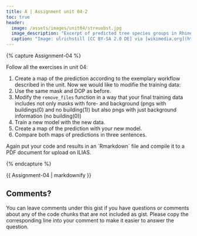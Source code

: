 ```yaml
---
title: A | Assignment unit 04-2
toc: true
header:
  image: /assets/images/unit04/streuobst.jpg
  image_description: "Excerpt of predicted tree species groups in Rhineland-Palatinate"
  caption: "Image: ulrichstill [CC BY-SA 2.0 DE] via [wikimedia.org](https://commons.wikimedia.org/wiki/File:Tuebingen_Streuobstwiese.jpg)"
---
```






{% capture Assignment-04 %}



Follow all the exercises in unit 04: 
1.  Create a map of the prediction according to the exemplary workflow described in the unit.
Now we would like to modifie the training data:
2.  Use the same mask and DOP as before.
3. 	Modify the `remove_files` function in a way that your final training data includes not only masks with fore- and background (pngs with buildings(0) and no building(1)) but also pngs with just background information (no building(0))
4.  Train a new model with the new data.
5.	Create a map of the prediction with your new model.
6.	Compare both maps of predictions in three sentences.

Again put your code and results in an ´Rmarkdown´ file and compile it to a PDF document for upload on ILIAS.

{% endcapture %}
<div class="notice--success">
  {{ Assignment-04 | markdownify }}
</div>











## Comments?
You can leave comments under this gist if you have questions or comments about any of the code chunks that are not included as gist. Please copy the corresponding line into your comment to make it easier to answer the question. 



<script src="https://utteranc.es/client.js"
        repo="GeoMOER/geoAI"
        issue-term="GeoAI_2022_unit_04_assignment_4_2"
        theme="github-light"
        crossorigin="anonymous"
        async>
</script>
